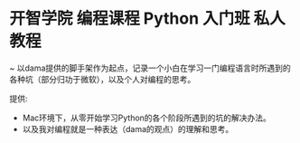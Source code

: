 # 开智学院 编程课程 Python 入门班 私人教程
~ 以dama提供的脚手架作为起点，记录一个小白在学习一门编程语言时所遇到的各种坑（部分归功于微软），以及个人对编程的思考。


提供:

- Mac环境下，从零开始学习Python的各个阶段所遇到的坑的解决办法。
- 以及我对编程就是一种表达（dama的观点）的理解和思考。
